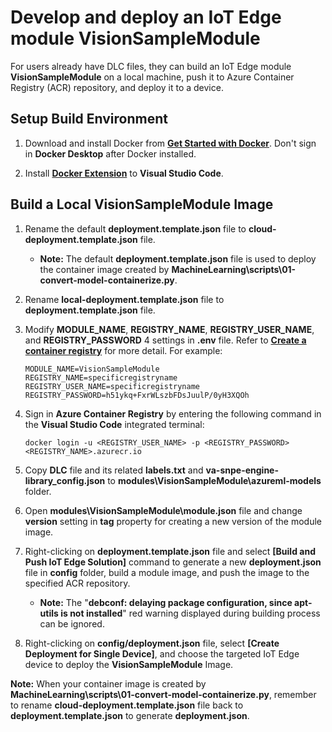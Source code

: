 # Develop and deploy an IoT Edge module VisionSampleModule

For users already have DLC files, they can build an IoT Edge module **VisionSampleModule** on a local machine, push it to Azure Container Registry (ACR) repository, and deploy it to a device.

## Setup Build Environment
1. Download and install Docker from [**Get Started with Docker**](https://www.docker.com/get-started).  Don't sign in **Docker Desktop** after Docker installed.

2. Install [**Docker Extension**](https://marketplace.visualstudio.com/items?itemName=PeterJausovec.vscode-docker) to **Visual Studio Code**.

## Build a Local VisionSampleModule Image

1. Rename the default **deployment.template.json** file to **cloud-deployment.template.json** file.
    - **Note:** The default **deployment.template.json** file is used to deploy the container image created by **MachineLearning\scripts\01-convert-model-containerize.py**.

2. Rename **local-deployment.template.json** file to **deployment.template.json** file.

3. Modify **MODULE_NAME**, **REGISTRY_NAME**, **REGISTRY_USER_NAME**, and **REGISTRY_PASSWORD** 4 settings in **.env** file.  Refer to [**Create a container registry**](https://docs.microsoft.com/en-us/azure/iot-edge/tutorial-python-module#create-a-container-registry) for more detail.  For example:
    ```<language>
    MODULE_NAME=VisionSampleModule
    REGISTRY_NAME=specificregistryname
    REGISTRY_USER_NAME=specificregistryname
    REGISTRY_PASSWORD=h51ykq+FxrWLszbFDsJuulP/0yH3XQOh
    ```

4. Sign in **Azure Container Registry** by entering the following command in the **Visual Studio Code** integrated terminal:
    ```<language>
    docker login -u <REGISTRY_USER_NAME> -p <REGISTRY_PASSWORD> <REGISTRY_NAME>.azurecr.io  
    ```
5. Copy **DLC** file and its related **labels.txt** and **va-snpe-engine-library_config.json** to **modules\VisionSampleModule\azureml-models** folder.

6. Open **modules\VisionSampleModule\module.json** file and change **version** setting in **tag** property for creating a new version of the module image.

7. Right-clicking on **deployment.template.json** file and select **[Build and Push IoT Edge Solution]** command to generate a new **deployment.json** file in **config** folder, build a module image, and push the image to the specified ACR repository.
    - **Note:** The "**debconf: delaying package configuration, since apt-utils is not installed**" red warning displayed during building process can be ignored.

8. Right-clicking on **config/deployment.json** file, select **[Create Deployment for Single Device]**, and choose the targeted IoT Edge device to deploy the **VisionSampleModule** Image.

**Note:** When your container image is created by **MachineLearning\scripts\01-convert-model-containerize.py**, remember to rename **cloud-deployment.template.json** file back to **deployment.template.json** to generate **deployment.json**.